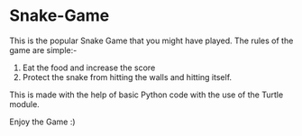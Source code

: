 # Snake-Game
This is the popular Snake Game that you might have played.
The rules of the game are simple:- 
1. Eat the food and increase the score
2. Protect the snake from hitting the walls and hitting itself.

This is made with the help of basic Python code with the use of the Turtle module.

Enjoy the Game :)
